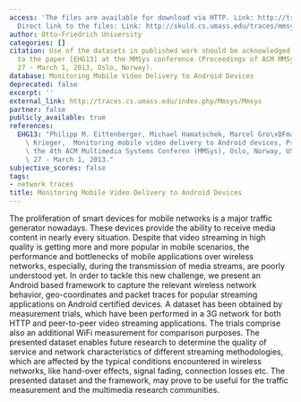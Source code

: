 ```yaml
---
access: 'The files are available for download via HTTP. Link: http://traces.cs.umass.edu/index.php/Mmsys/Mmsys
  Direct link to the files: Link: http://skuld.cs.umass.edu/traces/mmsys/2013/androidvideo/'
author: Otto-Friedrich University
categories: []
citation: Use of the datasets in published work should be acknowledged by a full citation
  to the paper [EHG13] at the MMSys conference (Proceedings of ACM MMSys 13, February
  27 - March 1, 2013, Oslo, Norway).
database: Monitoring Mobile Video Delivery to Android Devices
deprecated: false
excerpt: ''
external_link: http://traces.cs.umass.edu/index.php/Mmsys/Mmsys
partner: false
publicly_available: true
references:
  EHG13: "Philipp M. Eittenberger, Michael Hamatschek, Marcel Gro\xDFmann, Udo R.\
    \ Krieger,  Monitoring mobile video delivery to Android devices, Proceedings of\
    \ the 4th ACM Multimedia Systems Conferen (MMSys), Oslo, Norway, USA, February\
    \ 27 - March 1, 2013."
subjective_scores: false
tags:
- network traces
title: Monitoring Mobile Video Delivery to Android Devices
---
```


The proliferation of smart devices for mobile networks is a major traffic generator nowadays. These devices provide the ability to receive media content in nearly every situation. Despite that video streaming in high quality is getting more and more popular in mobile scenarios, the performance and bottlenecks of mobile applications over wireless networks, especially, during the transmission of media streams, are poorly understood yet. In order to tackle this new challenge, we present an Android based framework to capture the relevant wireless network behavior, geo-coordinates and packet traces for popular streaming applications on Android certified devices. A dataset has been obtained by measurement trials, which have been performed in a 3G network for both HTTP and peer-to-peer video streaming applications. The trials comprise also an additional WiFi measurement for comparison purposes. The presented dataset enables future research to determine the quality of service and network characteristics of different streaming methodologies, which are affected by the typical conditions encountered in wireless networks, like hand-over effects, signal fading, connection losses etc. The presented dataset and the framework, may prove to be useful for the traffic measurement and the multimedia research communities.